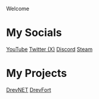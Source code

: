 Welcome

My Socials
======

[YouTube](https://www.youtube.com/@xdrev)
[Twitter (X)](https://www.twitter.com/@drevilyoutube)
[Discord](https://www.dsc.gg/drevcorp)
[Steam](https://steamcommunity.com/id/drevilyt/screenshots/?appid=1229490)

My Projects
======

[DrevNET](https://drevilyt.github.io/DrevNET/)
[DrevFort](https://drevilyt.github.io/DrevFort/)
